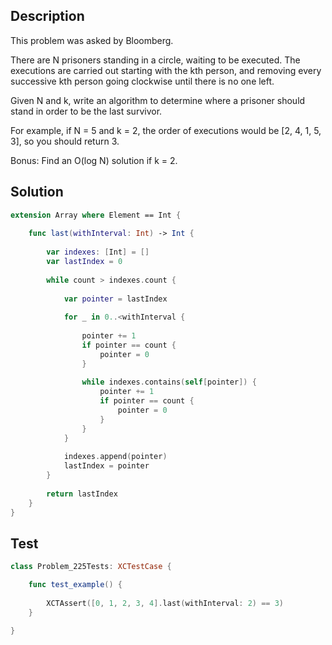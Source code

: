 ## Description

This problem was asked by Bloomberg.

There are N prisoners standing in a circle, waiting to be executed. The executions are carried out starting with the kth person, and removing every successive kth person going clockwise until there is no one left.

Given N and k, write an algorithm to determine where a prisoner should stand in order to be the last survivor.

For example, if N = 5 and k = 2, the order of executions would be [2, 4, 1, 5, 3], so you should return 3.

Bonus: Find an O(log N) solution if k = 2.


## Solution

```swift
extension Array where Element == Int {
    
    func last(withInterval: Int) -> Int {
        
        var indexes: [Int] = []
        var lastIndex = 0
        
        while count > indexes.count {
            
            var pointer = lastIndex
            
            for _ in 0..<withInterval {
                
                pointer += 1
                if pointer == count {
                    pointer = 0
                }
                
                while indexes.contains(self[pointer]) {
                    pointer += 1
                    if pointer == count {
                        pointer = 0
                    }
                }
            }
            
            indexes.append(pointer)
            lastIndex = pointer
        }
        
        return lastIndex
    }
}
```

## Test

```swift
class Problem_225Tests: XCTestCase {

    func test_example() {
        
        XCTAssert([0, 1, 2, 3, 4].last(withInterval: 2) == 3)
    }

}
```